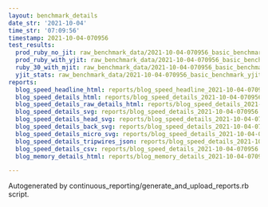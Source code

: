 ```yaml
---
layout: benchmark_details
date_str: '2021-10-04'
time_str: '07:09:56'
timestamp: 2021-10-04-070956
test_results:
  prod_ruby_no_jit: raw_benchmark_data/2021-10-04-070956_basic_benchmark_prod_ruby_no_jit.json
  prod_ruby_with_yjit: raw_benchmark_data/2021-10-04-070956_basic_benchmark_prod_ruby_with_yjit.json
  ruby_30_with_mjit: raw_benchmark_data/2021-10-04-070956_basic_benchmark_ruby_30_with_mjit.json
  yjit_stats: raw_benchmark_data/2021-10-04-070956_basic_benchmark_yjit_stats.json
reports:
  blog_speed_headline_html: reports/blog_speed_headline_2021-10-04-070956.html
  blog_speed_details_html: reports/blog_speed_details_2021-10-04-070956.html
  blog_speed_details_raw_details_html: reports/blog_speed_details_2021-10-04-070956.raw_details.html
  blog_speed_details_svg: reports/blog_speed_details_2021-10-04-070956.svg
  blog_speed_details_head_svg: reports/blog_speed_details_2021-10-04-070956.head.svg
  blog_speed_details_back_svg: reports/blog_speed_details_2021-10-04-070956.back.svg
  blog_speed_details_micro_svg: reports/blog_speed_details_2021-10-04-070956.micro.svg
  blog_speed_details_tripwires_json: reports/blog_speed_details_2021-10-04-070956.tripwires.json
  blog_speed_details_csv: reports/blog_speed_details_2021-10-04-070956.csv
  blog_memory_details_html: reports/blog_memory_details_2021-10-04-070956.html

---
```

Autogenerated by continuous_reporting/generate_and_upload_reports.rb script.

